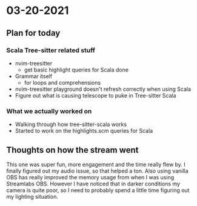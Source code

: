 # 03-20-2021

## Plan for today

### Scala Tree-sitter related stuff
  - nvim-treesitter
    - get basic highlight queries for Scala done
  - Grammar itself
    - for loops and comprehensions
  - nvim-treesitter playground doesn't refresh correctly when using Scala
  - Figure out what is causing telescope to puke in Tree-sitter Scala

### What we actually worked on
  - Walking through how tree-sitter-scala works
  - Started to work on the highlights.scm queries for Scala

## Thoughts on how the stream went

This one was super fun, more engagement and the time really flew by. I finally
figured out my audio issue, so that helped a ton. Also using vanilla OBS has
really improved the memory usage from when I was using Streamlabs OBS. However I
have noticed that in darker conditions my camera is quite poor, so I need to
probably spend a little time figuring out my lighting situation.
